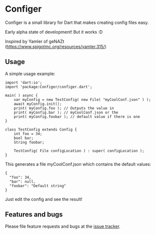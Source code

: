 # Configer

Configer is a small library for Dart that makes creating config files easy.

Early alpha state of development! But it works :D

Inspired by Yamler of geNAZt (https://www.spigotmc.org/resources/yamler.315/)

## Usage

A simple usage example:

    import 'dart:io';
    import 'package:Configer/configer.dart';
    
    main( ) async {
        var myConfig = new TestConfig( new File( "myCoolConf.json" ) );
        await myConfig.init();
        print( myConfig.foo ); // Outputs the value in
        print( myConfig.bar ); // myCoolConf.json or the
        print( myConfig.foobar ); // default value if there is one
    }
    
    class TestConfig extends Config {
        int foo = 34;
        bool bar;
        String foobar;
    
        TestConfig( File configLocation ) : super( configLocation );
    }
This generates a file myCoolConf.json which contains the default values:

    {
      "foo": 34,
      "bar": null,
      "foobar": "Default string"
    }
Just edit the config and see the result!


## Features and bugs

Please file feature requests and bugs at the [issue tracker][tracker].

[tracker]: https://github.com/Birkenstab/Configer/issues
